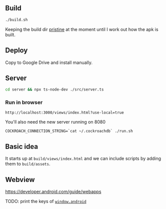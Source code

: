 ## Build 

```bash
./build.sh
```

Keeping the build dir [pristine](https://github.com/android-js/sample-app/tree/master/web-view-app-template) at the moment until I work out how the apk is built.

## Deploy

Copy to Google Drive and install manually.

## Server

```bash
cd server && npx ts-node-dev ./src/server.ts
```

### Run in browser

```
http://localhost:3000/views/index.html?use-local=true
```

You'll also need the new server running on 8080

```
COCKROACH_CONNECTION_STRING=`cat ~/.cockroachdb` ./run.sh 
```

## Basic idea

It starts up at `build/views/index.html` and we can include scripts by adding them to `build/assets`.

## Webview

https://developer.android.com/guide/webapps

TODO: print the keys of [`window.android`](https://github.com/android-js/androidjs/blob/master/src/webview/androidjs/api/app.ts)
